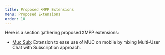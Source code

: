 ```yaml
---
title: Proposed XMPP Extensions
menu: Proposed Extensions
order: 10
---
```


Here is a section gathering proposed XMPP extensions:

- [Muc Sub](muc-sub/): Extension to ease use of MUC on mobile by mixing Multi-User Chat with Subscription approach.
